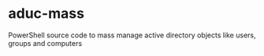 # aduc-mass
PowerShell source code to mass manage active directory objects like users, groups and computers
